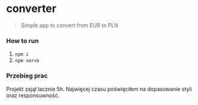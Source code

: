 # converter
> Simple app to convert from EUR to PLN

### How to run
1. `npm i`
2. `npm serve`

### Przebieg prac
Projekt zajął lacznie 5h. Najwięcej czasu poświęciłem na dopasowanie styli oraz responsuwność. 
